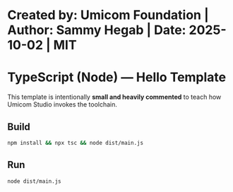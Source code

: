 # Created by: Umicom Foundation | Author: Sammy Hegab | Date: 2025-10-02 | MIT

# TypeScript (Node) — Hello Template

This template is intentionally **small and heavily commented** to teach how
Umicom Studio invokes the toolchain.

## Build
```bash
npm install && npx tsc && node dist/main.js
```

## Run
```bash
node dist/main.js
```


